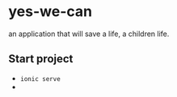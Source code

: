 # yes-we-can
an application that will save a life, a children life.


Start project
------------
- ```ionic serve```
-
